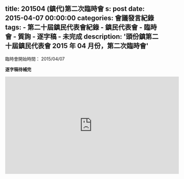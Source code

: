title: 201504 (鎮代)第二次臨時會
s: post
date: 2015-04-07 00:00:00
categories: 會議發言紀錄
tags:
    - 第二十屆鎮民代表會紀錄
    - 鎮民代表會
    - 臨時會
    - 質詢
    - 逐字稿
    - 未完成
description: '頭份鎮第二十屆鎮民代表會 2015 年 04 月份，第二次臨時會'
---

<style>
.hint {
    color: #BBB;
}
.li {
    color: #088A85;
}

.district {
    color: #8A2908;
}

.representative {
    color: #D7DF01;
}
</style>

臨時會開始時間： 2015/04/07

**逐字稿待補完**

<iframe width="560" height="315" src="https://www.youtube.com/embed/xEVGjcvjTSw" frameborder="0" allow="autoplay; encrypted-media" allowfullscreen></iframe>
